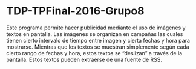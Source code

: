 # TDP-TPFinal-2016-Grupo8

Este programa permite hacer publicidad mediante el uso de imágenes y textos en pantalla. Las imágenes se organizan en campañas las cuales tienen cierto intervalo de tiempo entre imagen y cierta fechas y hora para mostrarse. Mientras que los textos se muestran simplemente según cada cierto rango de fechas y hora, estos textos se “deslizan” a través de la pantalla. Estos textos pueden extraerse de una fuente de RSS.
